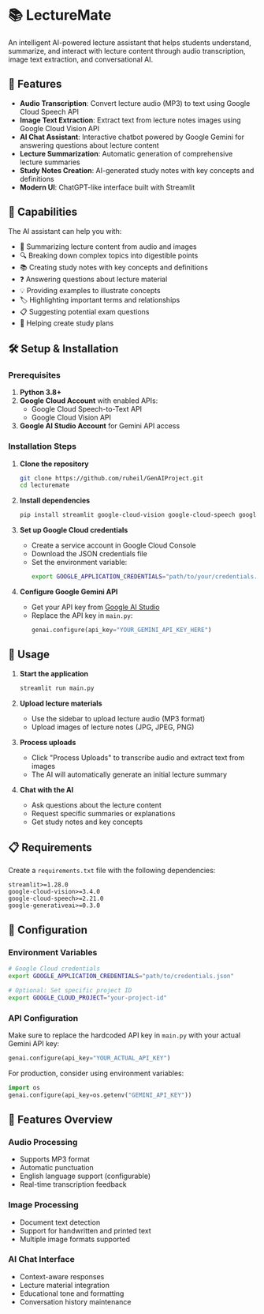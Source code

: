 # 📚 LectureMate

An intelligent AI-powered lecture assistant that helps students understand, summarize, and interact with lecture content through audio transcription, image text extraction, and conversational AI.

## 🌟 Features

- **Audio Transcription**: Convert lecture audio (MP3) to text using Google Cloud Speech API
- **Image Text Extraction**: Extract text from lecture notes images using Google Cloud Vision API
- **AI Chat Assistant**: Interactive chatbot powered by Google Gemini for answering questions about lecture content
- **Lecture Summarization**: Automatic generation of comprehensive lecture summaries
- **Study Notes Creation**: AI-generated study notes with key concepts and definitions
- **Modern UI**: ChatGPT-like interface built with Streamlit

## 🎯 Capabilities

The AI assistant can help you with:
- 📝 Summarizing lecture content from audio and images
- 🔍 Breaking down complex topics into digestible points
- 📚 Creating study notes with key concepts and definitions
- ❓ Answering questions about lecture material
- 💡 Providing examples to illustrate concepts
- 🏷️ Highlighting important terms and relationships
- 📋 Suggesting potential exam questions
- 📅 Helping create study plans

## 🛠️ Setup & Installation

### Prerequisites

1. **Python 3.8+**
2. **Google Cloud Account** with enabled APIs:
   - Google Cloud Speech-to-Text API
   - Google Cloud Vision API
3. **Google AI Studio Account** for Gemini API access

### Installation Steps

1. **Clone the repository**
   ```bash
   git clone https://github.com/ruheil/GenAIProject.git
   cd lecturemate
   ```

2. **Install dependencies**
   ```bash
   pip install streamlit google-cloud-vision google-cloud-speech google-generativeai
   ```

3. **Set up Google Cloud credentials**
   - Create a service account in Google Cloud Console
   - Download the JSON credentials file
   - Set the environment variable:
     ```bash
     export GOOGLE_APPLICATION_CREDENTIALS="path/to/your/credentials.json"
     ```

4. **Configure Google Gemini API**
   - Get your API key from [Google AI Studio](https://makersuite.google.com/app/apikey)
   - Replace the API key in `main.py`:
     ```python
     genai.configure(api_key="YOUR_GEMINI_API_KEY_HERE")
     ```

## 🚀 Usage

1. **Start the application**
   ```bash
   streamlit run main.py
   ```

2. **Upload lecture materials**
   - Use the sidebar to upload lecture audio (MP3 format)
   - Upload images of lecture notes (JPG, JPEG, PNG)

3. **Process uploads**
   - Click "Process Uploads" to transcribe audio and extract text from images
   - The AI will automatically generate an initial lecture summary

4. **Chat with the AI**
   - Ask questions about the lecture content
   - Request specific summaries or explanations
   - Get study notes and key concepts

## 📋 Requirements

Create a `requirements.txt` file with the following dependencies:

```
streamlit>=1.28.0
google-cloud-vision>=3.4.0
google-cloud-speech>=2.21.0
google-generativeai>=0.3.0
```

## 🔧 Configuration

### Environment Variables

```bash
# Google Cloud credentials
export GOOGLE_APPLICATION_CREDENTIALS="path/to/credentials.json"

# Optional: Set specific project ID
export GOOGLE_CLOUD_PROJECT="your-project-id"
```

### API Configuration

Make sure to replace the hardcoded API key in `main.py` with your actual Gemini API key:

```python
genai.configure(api_key="YOUR_ACTUAL_API_KEY")
```

For production, consider using environment variables:

```python
import os
genai.configure(api_key=os.getenv("GEMINI_API_KEY"))
```

## 🎨 Features Overview

### Audio Processing
- Supports MP3 format
- Automatic punctuation
- English language support (configurable)
- Real-time transcription feedback

### Image Processing
- Document text detection
- Support for handwritten and printed text
- Multiple image formats supported

### AI Chat Interface
- Context-aware responses
- Lecture material integration
- Educational tone and formatting
- Conversation history maintenance
